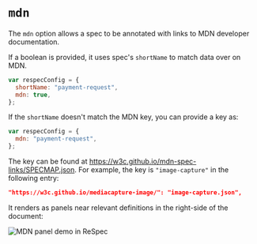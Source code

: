# `mdn`

The `mdn` option allows a spec to be annotated with links to MDN developer documentation.

If a boolean is provided, it uses spec's `shortName` to match data over on MDN.

```js "example": "Add MDN tables with shortName as MDN key."
var respecConfig = {
  shortName: "payment-request",
  mdn: true,
};
```

If the `shortName` doesn't match the MDN key, you can provide a key as:

```js "example": "Add MDN tables with specific MDN key."
var respecConfig = {
  mdn: "payment-request",
};
```

The key can be found at https://w3c.github.io/mdn-spec-links/SPECMAP.json. For example, the key is `"image-capture"` in the following entry:

```json
"https://w3c.github.io/mediacapture-image/": "image-capture.json",
```

It renders as panels near relevant definitions in the right-side of the document:

![MDN panel demo in ReSpec](https://user-images.githubusercontent.com/8426945/98251452-b9f3f980-1f9e-11eb-965f-83a351bff2bf.png)
